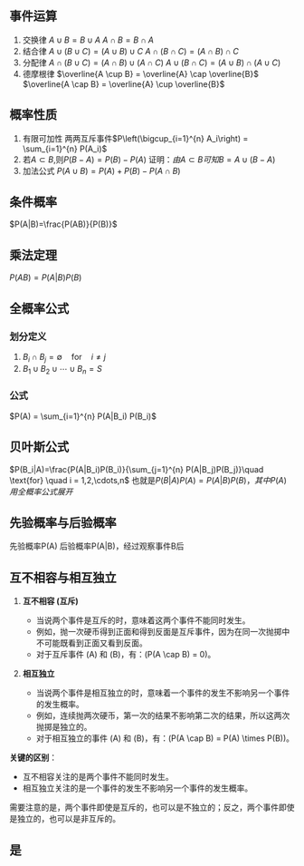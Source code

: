 ## 事件运算
1. 交换律 
	$A \cup B = B \cup A$
	$A \cap B = B \cap A$
2. 结合律
	$A \cup (B \cup C) = (A \cup B) \cup C$
	$A \cap (B \cap C) = (A \cap B) \cap C$
3. 分配律
	$A \cap (B \cup C) = (A \cap B) \cup (A \cap C)$
	$A \cup (B \cap C) = (A \cup B) \cap (A \cup C)$
4. 德摩根律
	$\overline{A \cup B} = \overline{A} \cap \overline{B}$
	$\overline{A \cap B} = \overline{A} \cup \overline{B}$
## 概率性质
1. 有限可加性
	两两互斥事件$P\left(\bigcup_{i=1}^{n} A_i\right) = \sum_{i=1}^{n} P(A_i)$
2. 若$A \subset B$,则$P(B-A)=P(B)-P(A)$
	证明：$由A\subset B可知B=A\cup(B-A)$
3. 加法公式
	$P(A \cup B) = P(A) + P(B) - P(A \cap B)$
 

## 条件概率
$P(A|B)=\frac{P(AB)}{P(B)}$
## 乘法定理
$P(AB)=P(A|B)P(B)$

## 全概率公式
### 划分定义
1. $B_i \cap B_j = \emptyset \quad \text{for} \quad i \neq j$
2. $B_1 \cup B_2 \cup \cdots \cup B_n = S$
### 公式

$P(A) = \sum_{i=1}^{n} P(A|B_i) P(B_i)$

## 贝叶斯公式

$P(B_i|A)=\frac{P(A|B_i)P(B_i)}{\sum_{j=1}^{n} P(A|B_j)P(B_j)}\quad \text{for} \quad i = 1,2,\cdots,n$
也就是$P(B|A)P(A)=P(A|B)P(B)，其中P(A)用全概率公式展开$

## 先验概率与后验概率

先验概率P(A)
后验概率P(A|B)，经过观察事件B后



## 互不相容与相互独立

1. **互不相容 (互斥)**
   - 当说两个事件是互斥的时，意味着这两个事件不能同时发生。
   - 例如，抛一次硬币得到正面和得到反面是互斥事件，因为在同一次抛掷中不可能既看到正面又看到反面。
   - 对于互斥事件 \(A\) 和 \(B\)，有：\(P(A \cap B) = 0\)。

2. **相互独立**
   - 当说两个事件是相互独立的时，意味着一个事件的发生不影响另一个事件的发生概率。
   - 例如，连续抛两次硬币，第一次的结果不影响第二次的结果，所以这两次抛掷是独立的。
   - 对于相互独立的事件 \(A\) 和 \(B\)，有：\(P(A \cap B) = P(A) \times P(B)\)。
   
**关键的区别**：

- 互不相容关注的是两个事件不能同时发生。
- 相互独立关注的是一个事件的发生不影响另一个事件的发生概率。

需要注意的是，两个事件即使是互斥的，也可以是不独立的；反之，两个事件即使是独立的，也可以是非互斥的。

## 是
